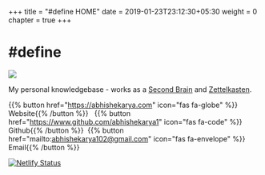+++
title = "#define HOME"
date = 2019-01-23T23:12:30+05:30
weight = 0
chapter = true
+++

# #define

<img src="images/front_page.jpg" style="max-width: 45%; height: auto;">

My personal knowledgebase - works as a [Second Brain](https://fortelabs.com/blog/basboverview/) and [Zettelkasten](https://fortelabs.com/blog/how-to-take-smart-notes/).


{{% button href="https://abhishekarya.com" icon="fas fa-globe" %}} Website{{% /button %}} &nbsp;
{{% button href="https://www.github.com/abhishekarya1" icon="fas fa-code" %}} Github{{% /button %}}&nbsp;
{{% button href="mailto:abhishekarya102@gmail.com" icon="fas fa-envelope" %}} Email{{% /button %}}

[![Netlify Status](https://api.netlify.com/api/v1/badges/51b66ca2-9deb-4c24-be37-f618ddfdec12/deploy-status)](https://app.netlify.com/sites/hashdefine/deploys)